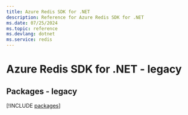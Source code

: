 ```yaml
---
title: Azure Redis SDK for .NET
description: Reference for Azure Redis SDK for .NET
ms.date: 07/25/2024
ms.topic: reference
ms.devlang: dotnet
ms.service: redis
---
```

# Azure Redis SDK for .NET - legacy
## Packages - legacy
[!INCLUDE [packages](redis-index.md)]